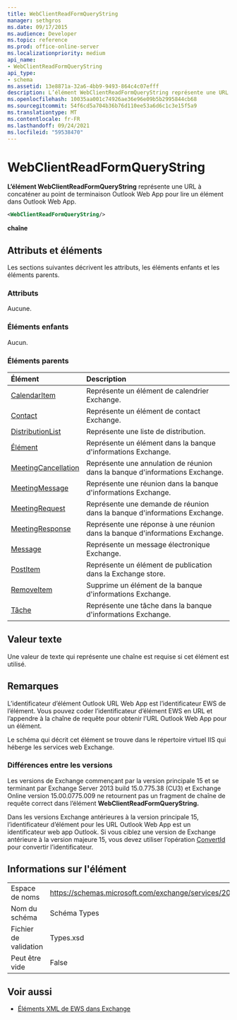 ```yaml
---
title: WebClientReadFormQueryString
manager: sethgros
ms.date: 09/17/2015
ms.audience: Developer
ms.topic: reference
ms.prod: office-online-server
ms.localizationpriority: medium
api_name:
- WebClientReadFormQueryString
api_type:
- schema
ms.assetid: 13e8871a-32a6-4bb9-9493-864c4c07efff
description: L’élément WebClientReadFormQueryString représente une URL à concaténer au point de terminaison Outlook Web App pour lire un élément dans Outlook Web App.
ms.openlocfilehash: 10035aa001c74926ae36e96e09b5b2995844cb68
ms.sourcegitcommit: 54f6cd5a704b36b76d110ee53a6d6c1c3e15f5a9
ms.translationtype: MT
ms.contentlocale: fr-FR
ms.lasthandoff: 09/24/2021
ms.locfileid: "59538470"
---
```

# <a name="webclientreadformquerystring"></a>WebClientReadFormQueryString

**L’élément WebClientReadFormQueryString** représente une URL à concaténer au point de terminaison Outlook Web App pour lire un élément dans Outlook Web App. 
  
```XML
<WebClientReadFormQueryString/>
```

 **chaîne**
## <a name="attributes-and-elements"></a>Attributs et éléments

Les sections suivantes décrivent les attributs, les éléments enfants et les éléments parents.
  
### <a name="attributes"></a>Attributs

Aucune.
  
### <a name="child-elements"></a>Éléments enfants

Aucun.
  
### <a name="parent-elements"></a>Éléments parents

|**Élément**|**Description**|
|:-----|:-----|
|[CalendarItem](calendaritem.md) <br/> |Représente un élément de calendrier Exchange.  <br/> |
|[Contact](contact.md) <br/> |Représente un élément de contact Exchange.  <br/> |
|[DistributionList](distributionlist.md) <br/> |Représente une liste de distribution.  <br/> |
|[Élément](item.md) <br/> |Représente un élément dans la banque d'informations Exchange.  <br/> |
|[MeetingCancellation](meetingcancellation.md) <br/> |Représente une annulation de réunion dans la banque d'informations Exchange.  <br/> |
|[MeetingMessage](meetingmessage.md) <br/> |Représente une réunion dans la banque d'informations Exchange.  <br/> |
|[MeetingRequest](meetingrequest.md) <br/> |Représente une demande de réunion dans la banque d'informations Exchange.  <br/> |
|[MeetingResponse](meetingresponse.md) <br/> |Représente une réponse à une réunion dans la banque d'informations Exchange.  <br/> |
|[Message](message-ex15websvcsotherref.md) <br/> |Représente un message électronique Exchange.  <br/> |
|[PostItem](postitem.md) <br/> |Représente un élément de publication dans la Exchange store.  <br/> |
|[RemoveItem](removeitem.md) <br/> |Supprime un élément de la banque d'informations Exchange.  <br/> |
|[Tâche](task.md) <br/> |Représente une tâche dans la banque d'informations Exchange.  <br/> |
   
## <a name="text-value"></a>Valeur texte

Une valeur de texte qui représente une chaîne est requise si cet élément est utilisé.
  
## <a name="remarks"></a>Remarques

L’identificateur d’élément Outlook URL Web App est l’identificateur EWS de l’élément. Vous pouvez coder l’identificateur d’élément EWS en URL et l’appendre à la chaîne de requête pour obtenir l’URL Outlook Web App pour un élément.
  
Le schéma qui décrit cet élément se trouve dans le répertoire virtuel IIS qui héberge les services web Exchange.
  
### <a name="version-differences"></a>Différences entre les versions

Les versions de Exchange commençant par la version principale 15 et se terminant par Exchange Server 2013 build 15.0.775.38 (CU3) et Exchange Online version 15.00.0775.009 ne retournent pas un fragment de chaîne de requête correct dans l’élément **WebClientReadFormQueryString.** 
  
Dans les versions Exchange antérieures à la version principale 15, l’identificateur d’élément pour les URL Outlook Web App est un identificateur web app Outlook. Si vous ciblez une version de Exchange antérieure à la version majeure 15, vous devez utiliser l’opération [ConvertId](convertid-operation.md) pour convertir l’identificateur. 
  
## <a name="element-information"></a>Informations sur l'élément

|||
|:-----|:-----|
|Espace de noms  <br/> |https://schemas.microsoft.com/exchange/services/2006/types  <br/> |
|Nom du schéma  <br/> |Schéma Types  <br/> |
|Fichier de validation  <br/> |Types.xsd  <br/> |
|Peut être vide  <br/> |False  <br/> |
   
## <a name="see-also"></a>Voir aussi



- [Éléments XML de EWS dans Exchange](ews-xml-elements-in-exchange.md)

